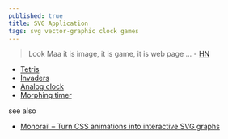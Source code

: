 ```yaml
---
published: true
title: SVG Application
tags: svg vector-graphic clock games
---
```

> Look Maa it is image, it is game, it is web page ... - [HN](https://news.ycombinator.com/item?id=26360716)

- [Tetris](https://www.xul.fr/svgtetris.svg)
- [Invaders](https://www.scriptol.fr/xml/code/invaders.svg)
- [Analog clock](https://www.nayuki.io/res/full-screen-clock-javascript/full-screen-clock-analog-with-seconds.svg)
- [Morphing timer](https://upload.wikimedia.org/wikipedia/commons/6/6c/Morphing_SMIL.svg)

see also
- [	Monorail – Turn CSS animations into interactive SVG graphs](https://news.ycombinator.com/item?id=44504250)